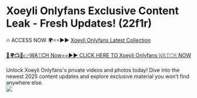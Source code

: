 # Xoeyli Onlyfans Exclusive Content Leak - Fresh Updates! (22f1r)

🔥 ACCESS NOW 🌍==►► <a href="https://tinyurl.com/kvy9nzfs" rel="nofollow">Xoeyli Onlyfans Latest Collection</a>
<br><br>
[🔴🌍📺📱👉WA𝚃CH Now==►► CLICK HERE TO Xoeyli Onlyfans 𝚆𝙰𝚃𝙲𝙷 NOW](https://tinyurl.com/kvy9nzfs)
<br><br>
Unlock Xoeyli Onlyfans's private videos and photos today! Dive into the newest 2025 content updates and explore exclusive material you won’t find anywhere else.
<br>
<a href="https://tinyurl.com/kvy9nzfs" rel="nofollow" data-target="animated-image.originalLink"><img src="https://camo.githubusercontent.com/8a4f000d20f83aca3bf7ec5f350d767afa0574a8a352519fd8cfa583a6f93a33/68747470733a2f2f692e696d6775722e636f6d2f644a486b345a712e676966" data-canonical-src="https://i.imgur.com/dJHk4Zq.gif" style="max-width: 100%; display: inline-block;" data-target="animated-image.originalImage"></a>
<br>
